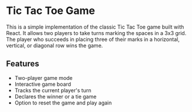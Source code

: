 # Tic Tac Toe Game

This is a simple implementation of the classic Tic Tac Toe game built with React. It allows two players to take turns marking the spaces in a 3x3 grid. 
The player who succeeds in placing three of their marks in a horizontal, vertical, or diagonal row wins the game.

## Features

- Two-player game mode
- Interactive game board
- Tracks the current player's turn
- Declares the winner or a tie game
- Option to reset the game and play again
